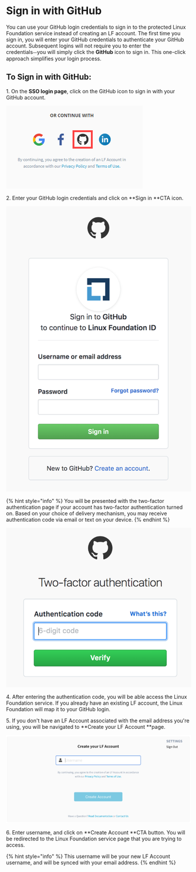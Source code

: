 # Sign in with GitHub

You can use your GitHub login credentials to sign in to the protected Linux Foundation service instead of creating an LF account. The first time you sign in, you will enter your GitHub credentials to authenticate your GitHub account. Subsequent logins will not require you to enter the credentials⏤you will simply click the **GitHub** icon to sign in. This one-click approach simplifies your login process.

## To Sign in with GitHub: <a href="to-log-in-with-github" id="to-log-in-with-github"></a>

1\.  On the **SSO login page**, click on the GitHub icon to sign in with your GitHub account.

![Sign in with GitHub](../../.gitbook/assets/sign-in-with-github.png)

2\.  Enter your GitHub login credentials and click on **Sign in **CTA icon.            &#x20;

![Create Account](../../.gitbook/assets/screen-shot-2020-05-04-at-7.21.17-pm.png)

{% hint style="info" %}
You will be presented with the two-factor authentication page if your account has two-factor authentication turned on. Based on your choice of delivery mechanism, you may receive authentication code via email or text on your device.&#x20;
{% endhint %}

&#x20;                                            ![](../../.gitbook/assets/screen-shot-2020-05-05-at-2.29.08-am.png)&#x20;

4\. After entering the authentication code, you will be able access the Linux Foundation service. If you already have an existing LF account, the Linux Foundation will map it to your GitHub login.

5\.  If you don't have an LF Account associated with the email address you're using, you will be navigated to **Create your LF Account **page.                                                                               &#x20;

![](../../.gitbook/assets/create-lf-account-if-authenticating-via-other.png)

6\. Enter username, and click on **Create Account **CTA button. You will be redirected to the Linux Foundation service page that you are trying to access.

{% hint style="info" %}
This username will be your new LF Account username, and will be synced with your email address.
{% endhint %}
